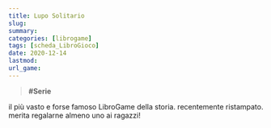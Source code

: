 ```yaml
---
title: Lupo Solitario
slug: 
summary: 
categories: [librogame]
tags: [scheda_LibroGioco]
date: 2020-12-14
lastmod: 
url_game: 
---
```

> **#Serie**   

il più vasto e forse famoso LibroGame della storia.
recentemente ristampato. merita regalarne almeno uno ai ragazzi!



